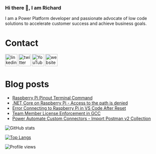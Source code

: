 ### Hi there 👋, I am Richard
I am a Power Platform developer and passionate advocate of low code solutions to accelerate customer success and achieve business goals.

# Contact
[<img src='https://img.shields.io/badge/linkedin-%230077B5.svg?&style=for-the-badge&logo=linkedin&logoColor=white' alt='linkedin' height='40'>](https://www.linkedin.com/in/rickawilson/)  [<img src='https://img.shields.io/badge/twitter-%231DA1F2.svg?&style=for-the-badge&logo=twitter&logoColor=white' alt='twitter' height='40'>](https://twitter.com/PowerAppsRAW)  [<img src='https://img.shields.io/badge/youtube-%23FF0000.svg?&style=for-the-badge&logo=youtube&logoColor=white"' alt='YouTube' height='40'>](https://www.youtube.com/channel/UCdI64e7AJNaLF-b9uCGXLSQ)  [<img src='https://img.shields.io/badge/rss-%23FFA500.svg?&style=for-the-badge&logo=rss&logoColor=white' alt='website' height='40'>](http://feeds.feedburner.com/richardawilson/MqOq)

# Blog posts
<!-- BLOG-POST-LIST:START -->
- [Raspberry Pi Pinout Terminal Command](http://feedproxy.google.com/~r/richardawilson/mqoq/~3/gJ2zTVt59nQ/raspberry-pi-pinout-terminal-command.html)
- [.NET Core on Raspberry Pi - Access to the path is denied](http://feedproxy.google.com/~r/richardawilson/mqoq/~3/K0-ZOlSP1OM/net-core-on-raspberry-pi-access-tot-he.html)
- [Error Connecting to Raspberry Pi in VS Code After Reset](http://feedproxy.google.com/~r/richardawilson/mqoq/~3/uC6m48KrRLI/error-connecting-to-raspberry-pi-in-vs.html)
- [Team Member License Enforcement in GCC](http://feedproxy.google.com/~r/richardawilson/mqoq/~3/-NZYm3TYq9s/team-member-license-enforcement-in-gcc_18.html)
- [Power Automate Custom Connectors - Import Postman v2 Collection](http://feedproxy.google.com/~r/richardawilson/mqoq/~3/vDs1MEXCf6E/power-automate-custom-connectors-import.html)
<!-- BLOG-POST-LIST:END -->

![GitHub stats](https://github-readme-stats.vercel.app/api?username=rwilson504&show_icons=true)  

[![Top Langs](https://github-readme-stats.vercel.app/api/top-langs/?username=rwilson504)](https://github.com/anuraghazra/github-readme-stats)

![Profile views](https://gpvc.arturio.dev/rwilson504)
<!--
**rwilson504/rwilson504** is a ✨ _special_ ✨ repository because its `README.md` (this file) appears on your GitHub profile.

Here are some ideas to get you started:

- 🔭 I’m currently working on ...
- 🌱 I’m currently learning ...
- 👯 I’m looking to collaborate on ...
- 🤔 I’m looking for help with ...
- 💬 Ask me about ...
- 📫 How to reach me: ...
- 😄 Pronouns: ...
- ⚡ Fun fact: ...
-->
